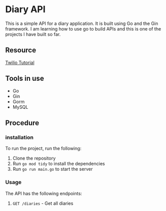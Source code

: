 # Diary API
This is a simple API for a diary application. It is built using Go and the Gin framework.
I am learning how to use go to build APIs and this is one of the projects I have built so far.

## Resource
[Twilio Tutorial](https://www.twilio.com/en-us/blog/build-restful-api-using-golang-and-gin)

## Tools in use
- Go
- Gin
- Gorm
- MySQL

## Procedure

### installation

To run the project, run the following:
1. Clone the repository
2. Run `go mod tidy` to install the dependencies
3. Run `go run main.go` to start the server

### Usage

The API has the following endpoints:
1. `GET /diaries` - Get all diaries